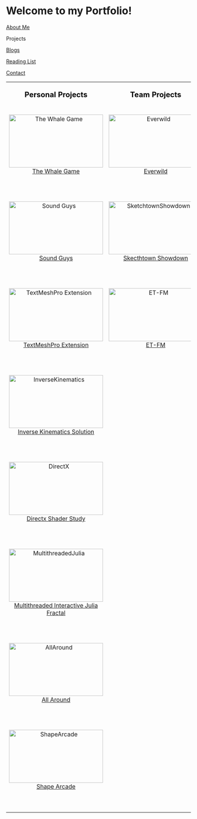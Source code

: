 <head>
  <link rel="shortcut icon" type="image/x-icon" href="favicon.ico">
</head>

# Welcome to my Portfolio!

<a href="https://twood27897.github.io/pages/about.html" rel="About Me">About Me</a>
<br>

Projects
<br>

<a href="https://twood27897.github.io/pages/blogs.html" rel="Blogs">Blogs</a>
<br>

<a href="https://twood27897.github.io/pages/reading-list.html" rel="Reading List">Reading List</a>
<br>

<a href="https://twood27897.github.io/pages/contact.html" rel="Contact">Contact</a>
<br>

<table border="0">
  <tr>
    <td><b style="color:black;font-size:20px"><p align="center">Personal Projects</p></b></td>
    <td><b style="color:black;font-size:20px"><p align="center">Team Projects</p></b></td>
  </tr>
  <tr valign="top">
    <td>      
<p align="center">
<a href="https://twood27897.github.io/pages/whale-game.html">
<img border="0" alt="The Whale Game" src="http://twood27897.github.io/assets/whalegamethumbnail.png" width="256" height="144"></a><br>
<a href="https://twood27897.github.io/pages/whale-game.html" rel="The Whale Game">The Whale Game</a>
</p><br><br>

<p align="center">
<a href="https://twood27897.github.io/pages/sound-guys.html">
<img border="0" alt="Sound Guys" src="http://twood27897.github.io/assets/soundguysthumbnail.png" width="256" height="144"></a><br>
<a href="https://twood27897.github.io/pages/sound-guys.html" rel="Sound Guys">Sound Guys</a>
</p><br><br>

<p align="center">
<a href="https://twood27897.github.io/pages/tmp-extension.html">
<img border="0" alt="TextMeshPro Extension" src="http://twood27897.github.io/assets/tmpextensionthumbnail.png" width="256" height="144"></a><br>
<a href="https://twood27897.github.io/pages/tmp-extension.html" rel="TextMeshPro Extension">TextMeshPro Extension</a>
</p><br><br>
      
<p align="center">
<a href="https://twood27897.github.io/pages/inverse-kinematics.html">
<img border="0" alt="InverseKinematics" src="http://twood27897.github.io/assets/inversekinematicsthumbnail.png" width="256" height="144"></a><br>
<a href="https://twood27897.github.io/pages/inverse-kinematics.html" rel="Inverse Kinematics Solution">Inverse Kinematics Solution</a>
</p><br><br>

<p align="center">
<a href="https://twood27897.github.io/pages/directx.html">
<img border="0" alt="DirectX" src="http://twood27897.github.io/assets/directxthumbnail.png" width="256" height="144"></a><br>
<a href="https://twood27897.github.io/pages/directx.html" rel="Directx Shader Study">Directx Shader Study</a>
</p><br><br>

<p align="center">
<a href="https://twood27897.github.io/pages/multithreaded-julia.html">
<img border="0" alt="MultithreadedJulia" src="http://twood27897.github.io/assets/fractalthumbnail.png" width="256" height="144"></a><br>
<a href="https://twood27897.github.io/pages/multithreaded-julia.html" rel="Multithreaded Interactive Julia Fractal">Multithreaded Interactive Julia Fractal</a>
</p><br><br>

<p align="center">
<a href="https://twood27897.github.io/pages/all-around.html">
<img border="0" alt="AllAround" src="http://twood27897.github.io/assets/allaroundthumbnail.png" width="256" height="144"></a><br>
<a href="https://twood27897.github.io/pages/all-around.html" rel="All Around">All Around</a>
</p><br><br>

<p align="center">
<a href="https://twood27897.github.io/pages/shape-arcade.html">
<img border="0" alt="ShapeArcade" src="http://twood27897.github.io/assets/shapearcadethumbnail.png" width="256" height="144"></a><br>
<a href="https://twood27897.github.io/pages/shape-arcade.html" rel="Shape Arcade">Shape Arcade</a>
</p><br><br>
    </td>
    <td>
<p align="center">
<a href="https://twood27897.github.io/pages/everwild.html">
<img border="0" alt="Everwild" src="http://twood27897.github.io/assets/everwildthumbnail.png" width="256" height="144"></a><br>
<a href="https://twood27897.github.io/pages/everwild.html" rel="Everwild">Everwild</a>
</p><br><br>

<p align="center">
<a href="https://twood27897.github.io/pages/sketchtown-showdown.html">
<img border="0" alt="SketchtownShowdown" src="http://twood27897.github.io/assets/sketchtownthumbnail.png" width="256" height="144"></a><br>
<a href="https://twood27897.github.io/pages/sketchtown-showdown.html" rel="Skecthtown Showdown">Skecthtown Showdown</a>
</p><br><br>

<p align="center">
<a href="https://twood27897.github.io/pages/et-fm.html">
<img border="0" alt="ET-FM" src="http://twood27897.github.io/assets/etfmthumbnail.png" width="256" height="144"></a><br>
<a href="https://twood27897.github.io/pages/et-fm.html" rel="ET-FM">ET-FM</a>
</p><br><br>
    </td>
  </tr>
</table>

